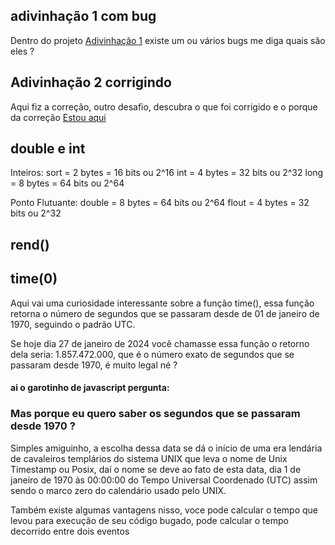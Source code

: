 ## adivinhação 1 com bug 

Dentro do projeto [Adivinhação 1](Introdução\OlaMundoPart3\adivinhacao.c) existe um ou vários bugs me diga quais são eles ?

## Adivinhação 2 corrigindo

Aqui fiz a correção, outro desafio, descubra o que foi corrigido e o porque da correção 
[Estou aqui](Introdução\OlaMundoPart3\adivinhacaoSemBug.c)

## double e int 

Inteiros:
sort = 2 bytes = 16 bits ou 2^16
int = 4 bytes = 32 bits ou 2^32
long = 8 bytes = 64 bits ou 2^64




Ponto Flutuante:
double = 8 bytes = 64 bits ou 2^64
flout = 4 bytes = 32 bits ou 2^32


## rend()




## time(0)

Aqui vai uma curiosidade interessante sobre a função time(), essa função retorna o número de segundos que se passaram desde de 01 de janeiro de 1970, seguindo o padrão UTC.

Se hoje dia 27 de janeiro de 2024 você chamasse essa função o retorno dela seria: 1.857.472.000, que é o número exato de segundos que se passaram desde 1970, é muito legal né ?

#### ai o garotinho de javascript pergunta:
### Mas porque eu quero saber os segundos que se passaram desde 1970 ?

Simples amiguinho, a escolha dessa data se dá o início de uma era lendária de cavaleiros templários do sistema UNIX que leva o nome de Unix Timestamp ou Posix, daí o nome se deve ao fato de esta data, dia 1 de janeiro de 1970 às 00:00:00 do Tempo Universal Coordenado (UTC) assim sendo o marco zero do calendário usado pelo UNIX.

Também existe algumas vantagens nisso, voce pode calcular o tempo que levou para execução de seu código bugado, pode calcular o tempo decorrido entre dois eventos


## 